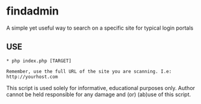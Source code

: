 # findadmin

A simple yet useful way to search on a specific site for typical login portals

USE
--

	* php index.php [TARGET]
	
	Remember, use the full URL of the site you are scanning. I.e: http://yourhost.com

	

This script is used solely for informative, educational purposes only. 
Author cannot be held responsible for any damage and (or) (ab)use of this script.
